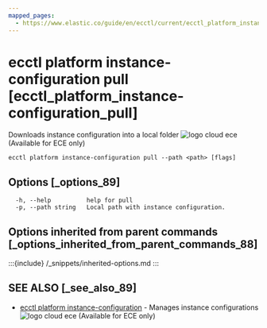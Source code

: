 ```yaml
---
mapped_pages:
  - https://www.elastic.co/guide/en/ecctl/current/ecctl_platform_instance-configuration_pull.html
---
```


# ecctl platform instance-configuration pull [ecctl_platform_instance-configuration_pull]

Downloads instance configuration into a local folder ![logo cloud ece](https://doc-icons.s3.us-east-2.amazonaws.com/logo_cloud_ece.svg "Supported on {{ece}}") (Available for ECE only)

```
ecctl platform instance-configuration pull --path <path> [flags]
```


## Options [_options_89]

```
  -h, --help          help for pull
  -p, --path string   Local path with instance configuration.
```


## Options inherited from parent commands [_options_inherited_from_parent_commands_88]

:::{include} /_snippets/inherited-options.md
:::


## SEE ALSO [_see_also_89]

* [ecctl platform instance-configuration](/reference/ecctl_platform_instance-configuration.md)	 - Manages instance configurations ![logo cloud ece](https://doc-icons.s3.us-east-2.amazonaws.com/logo_cloud_ece.svg "Supported on {{ece}}") (Available for ECE only)


